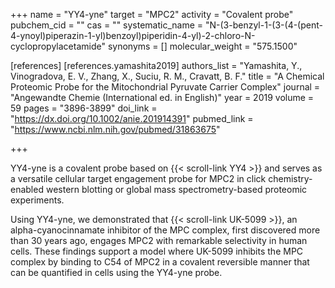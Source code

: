 +++
name = "YY4-yne"
target = "MPC2"
activity = "Covalent probe"
pubchem_cid = ""
cas = ""
systematic_name = "N-(3-benzyl-1-(3-(4-(pent-4-ynoyl)piperazin-1-yl)benzoyl)piperidin-4-yl)-2-chloro-N-cyclopropylacetamide"
synonyms = []
molecular_weight = "575.1500"

[references]
    [references.yamashita2019]
        authors_list = "Yamashita, Y., Vinogradova, E. V., Zhang, X., Suciu, R. M., Cravatt, B. F."
        title = "A Chemical Proteomic Probe for the Mitochondrial Pyruvate Carrier Complex"
        journal = "Angewandte Chemie (International ed. in English)"
        year = 2019
        volume = 59
        pages = "3896-3899"
        doi_link = "https://dx.doi.org/10.1002/anie.201914391"
        pubmed_link = "https://www.ncbi.nlm.nih.gov/pubmed/31863675"

+++

YY4-yne is a covalent probe based on {{< scroll-link YY4 >}} and serves as a versatile cellular target engagement probe for MPC2 in click chemistry-enabled western blotting or global mass spectrometry-based proteomic experiments.

Using YY4-yne, we demonstrated that {{< scroll-link UK-5099 >}}, an alpha-cyanocinnamate inhibitor of the MPC complex, first discovered more than 30 years ago, engages MPC2 with remarkable selectivity in human cells. These findings support a model where UK-5099 inhibits the MPC complex by binding to C54 of MPC2 in a covalent reversible manner that can be quantified in cells using the YY4-yne probe.
